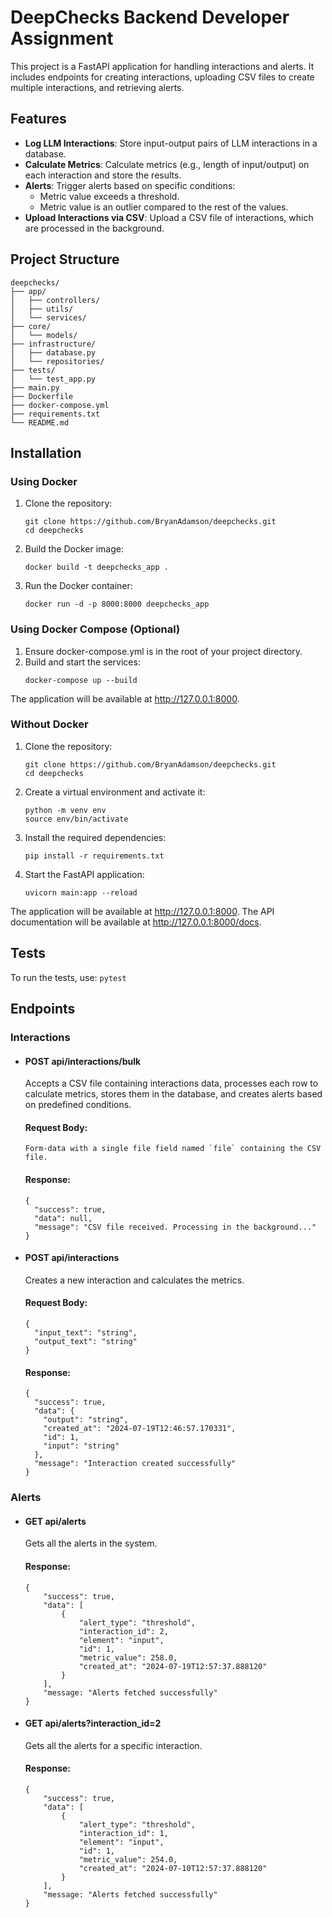 # DeepChecks Backend Developer Assignment
This project is a FastAPI application for handling interactions and alerts. It includes endpoints for creating interactions, uploading CSV files to create multiple interactions, and retrieving alerts.

## Features
- **Log LLM Interactions**: Store input-output pairs of LLM interactions in a database.
- **Calculate Metrics**: Calculate metrics (e.g., length of input/output) on each interaction and store the results.
- **Alerts**: Trigger alerts based on specific conditions:
  - Metric value exceeds a threshold.
  - Metric value is an outlier compared to the rest of the values.
- **Upload Interactions via CSV**: Upload a CSV file of interactions, which are processed in the background.

## Project Structure
```
deepchecks/
├── app/
│   ├── controllers/
│   ├── utils/
│   └── services/
├── core/
│   └── models/
├── infrastructure/
│   ├── database.py
│   └── repositories/
├── tests/
│   └── test_app.py
├── main.py
├── Dockerfile
├── docker-compose.yml
├── requirements.txt
└── README.md
```

## Installation
### Using Docker
1. Clone the repository:
    ```
    git clone https://github.com/BryanAdamson/deepchecks.git
    cd deepchecks
    ```
2. Build the Docker image:
    ```
    docker build -t deepchecks_app .
    ```
3. Run the Docker container:
    ```
    docker run -d -p 8000:8000 deepchecks_app
    ```
   
### Using Docker Compose (Optional)
1. Ensure docker-compose.yml is in the root of your project directory.
2. Build and start the services:
    ```
    docker-compose up --build
    ```
 The application will be available at http://127.0.0.1:8000.

### Without Docker
1. Clone the repository:
    ```
    git clone https://github.com/BryanAdamson/deepchecks.git
    cd deepchecks
    ```
2. Create a virtual environment and activate it:
    ```
    python -m venv env
    source env/bin/activate
    ```
3. Install the required dependencies:
    ```
    pip install -r requirements.txt
    ```
4. Start the FastAPI application:
    ```
    uvicorn main:app --reload
    ```
The application will be available at http://127.0.0.1:8000. The API documentation will be available at http://127.0.0.1:8000/docs.

## Tests
To run the tests, use:
    ```
    pytest
    ```

## Endpoints

### Interactions
- #### POST api/interactions/bulk<br>
  Accepts a CSV file containing interactions data, processes each row to calculate metrics, stores them in the database, and creates alerts based on predefined conditions.
  #### Request Body:
    ```
    Form-data with a single file field named `file` containing the CSV file.
    ```
  #### Response:
    ```
    {
      "success": true,
      "data": null,
      "message": "CSV file received. Processing in the background..."
    }
    ```
  
- #### POST api/interactions<br>
  Creates a new interaction and calculates the metrics.<br>
  #### Request Body:
    ```
    {
      "input_text": "string",
      "output_text": "string"
    }
    ```
  #### Response:
    ```
    {
      "success": true, 
      "data": {
        "output": "string", 
        "created_at": "2024-07-19T12:46:57.170331", 
        "id": 1, 
        "input": "string"
      }, 
      "message": "Interaction created successfully"
    }
    ```
  
### Alerts
- #### GET api/alerts<br>
  Gets all the alerts in the system.<br>
 
  #### Response:
    ```
    {
        "success": true,
        "data": [
            {
                "alert_type": "threshold",
                "interaction_id": 2,
                "element": "input",
                "id": 1,
                "metric_value": 258.0,
                "created_at": "2024-07-19T12:57:37.888120"
            }
        ],
        "message: "Alerts fetched successfully"
    }
    ```
- #### GET api/alerts?interaction_id=2<br>
  Gets all the alerts for a specific interaction.<br>
 
  #### Response:
    ```
    {
        "success": true,
        "data": [
            {
                "alert_type": "threshold",
                "interaction_id": 1,
                "element": "input",
                "id": 1,
                "metric_value": 254.0,
                "created_at": "2024-07-10T12:57:37.888120"
            }
        ],
        "message: "Alerts fetched successfully"
    }
    ```
